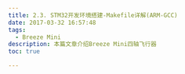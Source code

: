 ```yaml
---
title: 2.3. STM32开发环境搭建-Makefile详解(ARM-GCC)
date: 2017-03-32 16:57:48
tags:
  - Breeze Mini
description: 本篇文章介绍Breeze Mini四轴飞行器
toc: true

---
```

